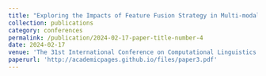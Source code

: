 ```yaml
---
title: "Exploring the Impacts of Feature Fusion Strategy in Multi-modal Entity Alignment"
collection: publications
category: conferences
permalink: /publication/2024-02-17-paper-title-number-4
date: 2024-02-17
venue: 'The 31st International Conference on Computational Linguistics (COLING 2025)'
paperurl: 'http://academicpages.github.io/files/paper3.pdf'
---
```

